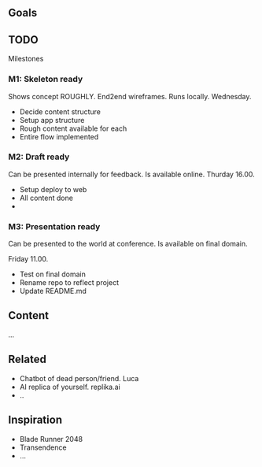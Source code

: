 
## Goals


## TODO

Milestones

### M1: Skeleton ready
Shows concept ROUGHLY. End2end wireframes. Runs locally.
Wednesday.

* Decide content structure
* Setup app structure
* Rough content available for each
* Entire flow implemented

### M2: Draft ready
Can be presented internally for feedback.
Is available online.
Thurday 16.00.

* Setup deploy to web
* All content done
* 

### M3: Presentation ready
Can be presented to the world at conference.
Is available on final domain.

Friday 11.00.

* Test on final domain
* Rename repo to reflect project
* Update README.md


## Content

...

## Related


* Chatbot of dead person/friend. Luca
* AI replica of yourself. replika.ai
* ..


## Inspiration

* Blade Runner 2048
* Transendence
* ...

